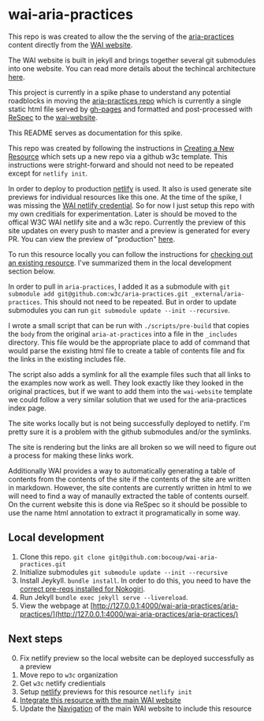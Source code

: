 # wai-aria-practices

This repo is was created to allow the the serving of the
[aria-practices](https://w3c.github.io/aria-practices/) content directly from
the [WAI website](https://www.w3.org/WAI/).

The WAI website is built in jekyll and brings together several git submodules
into one website. You can read more details about the techincal architecture
[here](https://wai-website-theme.netlify.app/technical/).

This project is currently in a spike phase to understand any potential roadblocks in
moving the [aria-practices repo](https://github.com/w3c/aria-practices/) which
is currently a single static html file served by
[gh-pages](https://pages.github.com/) and formatted and
post-processed with [ReSpec](https://pages.github.com/) to the
[wai-website](https://github.com/w3c/wai-website/). 

This README serves as documentation for this spike.

This repo was created by following the instructions in [Creating a New
Resource](https://wai-website-theme.netlify.app/technical/new-resource/) which
sets up a new repo via a github w3c template. This instructions were
stright-forward and should not need to be repeated except for `netlify init`.

In order to deploy to production [netlify](https://www.netlify.com/) is used. It also is used 
generate site previews for individual resources like this one. At the time of
the spike, I was missing the [WAI netlify
credential](https://wai-website-theme.netlify.app/technical/#netlify). So for
now I just setup this repo with my own creditials for experimentation. Later is
should be moved to the offical W3C WAI netlify site and a w3c repo. Currently the preview of this site
updates on every push to master and a preview is generated for every PR. You can
view the preview of "production" [here](https://wai-aria-practices.netlify.app/aria-practices/).

To run this resource locally you can follow the instructions for [checking out
an existing
resource](https://wai-website-theme.netlify.app/technical/existing-resource/). 
I've summarized them in the local development section below.

In order to pull in `aria-practices`, I added it as a submodule with `git
submodule add git@github.com:w3c/aria-practices.git _external/aria-practices`. 
This should not need to be repeated. But in order to update submodules you can
run `git submodule update --init --recursive`.

I wrote a small script that can be run with `./scripts/pre-build` that copies
the `body` from the original `aria-at-practices` into a file in the `_includes`
directory. This file would be the appropriate place to add of command that would
parse the existing html file to create a table of contents file and fix the
links in the existing includes file.

The script also adds a symlink for all the example files such that all links to
the examples now work as well. They look exactly like they looked in the
original practices, but if we want to add them into the `wai-website` template
we could follow a very similar solution that we used for the aria-practices
index page.

The site works locally but is not being successfully deployed to netlify. I'm
pretty sure it is a problem with the github submodules and/or the symlinks. 

The site is rendering but the links are all broken so we will need to figure out
a process for making these links work.

Additionally WAI provides a way to automatically generating a table of contents
from the contents of the site if the contents of the site are written in
markdown. However, the site contents are currently written in html to we will
need to find a way of manaully extracted the table of contents ourself. On the
current website this is done via ReSpec so it should be possible to use the name
html annotation to extract it programatically in some way.

## Local development

1. Clone this repo. `git clone git@github.com:bocoup/wai-aria-practices.git`
2. Initialize submodules `git submodule update --init --recursive`
3. Install Jeykyll. `bundle install`. In order to do this, you need to have the [correct pre-reqs installed for Nokogiri](https://nokogiri.org/tutorials/installing_nokogiri.html). 
4. Run Jekyll `bundle exec jekyll serve --livereload`. 
5. View the webpage at [http://127.0.0.1:4000/wai-aria-practices/aria-practices/](http://127.0.0.1:4000/wai-aria-practices/aria-practices/)

## Next steps

0. Fix netlify preview so the local website can be deployed successfully as a
   preview
1. Move repo to `w3c` organization
2. Get `w3c` netlify credientials
3. Setup [netlify](https://wai-website-theme.netlify.app/technical/#netlify) previews for this resource `netlify init`
4. [Integrate this resource with the main WAI
   website](https://wai-website-theme.netlify.app/technical/integrate/)
5. Update the [Navigation](https://wai-website-theme.netlify.app/technical/integrate/) of the main WAI website to include this resource
